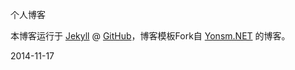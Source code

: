 个人博客

本博客运行于 [Jekyll](http://jekyllrb.com) @ [GitHub](http://github.com/Yonsm/NET)，博客模板Fork自 [Yonsm.NET](https://github.com/Yonsm/NET/fork) 的博客。


2014-11-17
